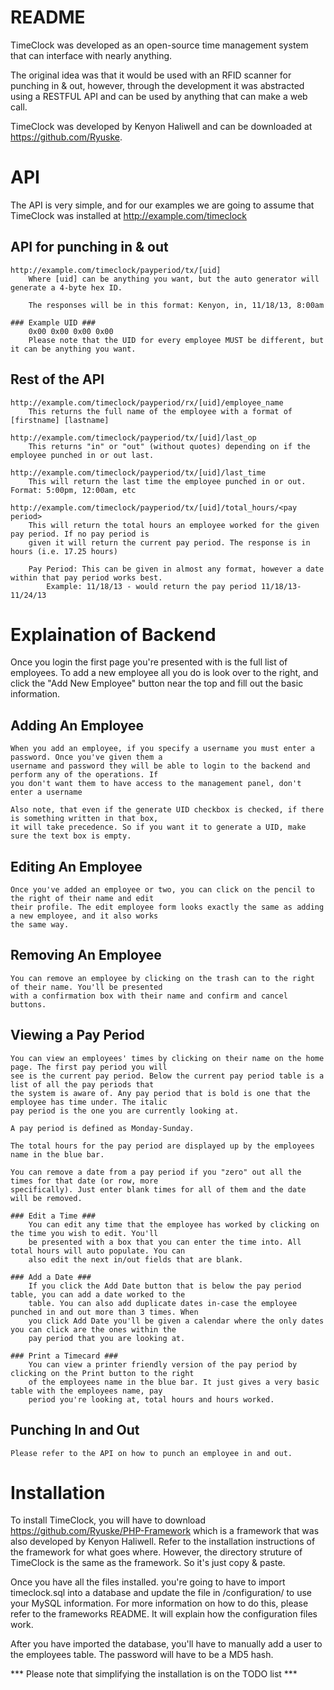 # README #
TimeClock was developed as an open-source time management system that can interface with nearly anything.

The original idea was that it would be used with an RFID scanner for punching in & out, however, through
the development it was abstracted using a RESTFUL API and can be used by anything that can make a web
call.

TimeClock was developed by Kenyon Haliwell and can be downloaded at https://github.com/Ryuske.

# API #
The API is very simple, and for our examples we are going to assume that TimeClock was installed at
http://example.com/timeclock

## API for punching in & out ##
    http://example.com/timeclock/payperiod/tx/[uid] 
        Where [uid] can be anything you want, but the auto generator will generate a 4-byte hex ID.
        
        The responses will be in this format: Kenyon, in, 11/18/13, 8:00am

    ### Example UID ###
        0x00 0x00 0x00 0x00
        Please note that the UID for every employee MUST be different, but it can be anything you want.

## Rest of the API ##
    http://example.com/timeclock/payperiod/rx/[uid]/employee_name
        This returns the full name of the employee with a format of [firstname] [lastname]
    
    http://example.com/timeclock/payperiod/tx/[uid]/last_op
        This returns "in" or "out" (without quotes) depending on if the employee punched in or out last.
        
    http://example.com/timeclock/payperiod/tx/[uid]/last_time
        This will return the last time the employee punched in or out. Format: 5:00pm, 12:00am, etc
        
    http://example.com/timeclock/payperiod/tx/[uid]/total_hours/<pay period>
        This will return the total hours an employee worked for the given pay period. If no pay period is
        given it will return the current pay period. The response is in hours (i.e. 17.25 hours)
        
        Pay Period: This can be given in almost any format, however a date within that pay period works best.
            Example: 11/18/13 - would return the pay period 11/18/13-11/24/13
        
# Explaination of Backend #
Once you login the first page you're presented with is the full list of employees. To add a new employee all
you do is look over to the right, and click the "Add New Employee" button near the top and fill out the basic
information.

## Adding An Employee ##
    When you add an employee, if you specify a username you must enter a password. Once you've given them a
    username and password they will be able to login to the backend and perform any of the operations. If
    you don't want them to have access to the management panel, don't enter a username

    Also note, that even if the generate UID checkbox is checked, if there is something written in that box,
    it will take precedence. So if you want it to generate a UID, make sure the text box is empty.

## Editing An Employee ##
    Once you've added an employee or two, you can click on the pencil to the right of their name and edit
    their profile. The edit employee form looks exactly the same as adding a new employee, and it also works
    the same way.

## Removing An Employee ##
    You can remove an employee by clicking on the trash can to the right of their name. You'll be presented
    with a confirmation box with their name and confirm and cancel buttons.
    
## Viewing a Pay Period ##
    You can view an employees' times by clicking on their name on the home page. The first pay period you will
    see is the current pay period. Below the current pay period table is a list of all the pay periods that
    the system is aware of. Any pay period that is bold is one that the employee has time under. The italic
    pay period is the one you are currently looking at.
    
    A pay period is defined as Monday-Sunday.
    
    The total hours for the pay period are displayed up by the employees name in the blue bar.
    
    You can remove a date from a pay period if you "zero" out all the times for that date (or row, more
    specifically). Just enter blank times for all of them and the date will be removed.
    
    ### Edit a Time ###
        You can edit any time that the employee has worked by clicking on the time you wish to edit. You'll
        be presented with a box that you can enter the time into. All total hours will auto populate. You can
        also edit the next in/out fields that are blank.
    
    ### Add a Date ###
        If you click the Add Date button that is below the pay period table, you can add a date worked to the
        table. You can also add duplicate dates in-case the employee punched in and out more than 3 times. When
        you click Add Date you'll be given a calendar where the only dates you can click are the ones within the
        pay period that you are looking at.
        
    ### Print a Timecard ###
        You can view a printer friendly version of the pay period by clicking on the Print button to the right
        of the employees name in the blue bar. It just gives a very basic table with the employees name, pay
        period you're looking at, total hours and hours worked.
        
## Punching In and Out ##
    Please refer to the API on how to punch an employee in and out.

# Installation #
To install TimeClock, you will have to download https://github.com/Ryuske/PHP-Framework which is a framework that was also developed by
Kenyon Haliwell. Refer to the installation instructions of the framework for what goes where. However, the directory struture of TimeClock
is the same as the framework. So it's just copy & paste.

Once you have all the files installed. you're going to have to import timeclock.sql into a database and update the file in /configuration/
to use your MySQL information. For more information on how to do this, please refer to the frameworks README. It will explain how the
configuration files work.

After you have imported the database, you'll have to manually add a user to the employees table. The password will have to be a MD5 hash.

*** Please note that simplifying the installation is on the TODO list ***